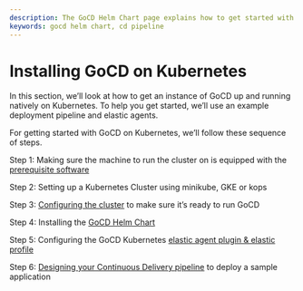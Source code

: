 ```yaml
---
description: The GoCD Helm Chart page explains how to get started with GoCD for kubernetes using Helm.
keywords: gocd helm chart, cd pipeline
---
```


# Installing GoCD on Kubernetes

In this section, we’ll look at how to get an instance of GoCD up and running natively on Kubernetes. To help you get started, we’ll use an example deployment pipeline and elastic agents.

For getting started with GoCD on Kubernetes, we’ll follow these sequence of steps. 

Step 1: Making sure the machine to run the cluster on is equipped with the [prerequisite software](prerequisites.md)

Step 2: Setting up a Kubernetes Cluster using minikube, GKE or kops 

Step 3: [Configuring the cluster](configure_cluster.md) to make sure it’s ready to run GoCD

Step 4: Installing the [GoCD Helm Chart](helm_install.md)

Step 5: Configuring the GoCD Kubernetes [elastic agent plugin & elastic profile](configure_k8s_ea_plugin.md)

Step 6: [Designing your Continuous Delivery pipeline](../designing_a_cd_pipeline/index.md) to deploy a sample application
